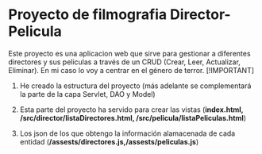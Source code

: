# Proyecto de filmografia Director-Pelicula

Este proyecto es una aplicacion web que sirve para gestionar a diferentes directores y sus peliculas a través de un CRUD (Crear, Leer, Actualizar, Eliminar). En mi caso lo voy a centrar en el género de terror.
[!IMPORTANT]
1. He creado la estructura del proyecto (más adelante se complementará la parte de la capa Servlet, DAO y Model)

2. Esta parte del proyecto ha servido para crear las vistas (**index.html, /src/director/listaDirectores.html, /src/pelicula/listaPeliculas.html**)

3. Los json de los que obtengo la información alamacenada de cada entidad (**/assests/directores.js,/assests/peliculas.js**)  
